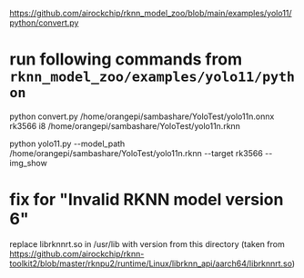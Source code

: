 https://github.com/airockchip/rknn_model_zoo/blob/main/examples/yolo11/python/convert.py

# run following commands from `rknn_model_zoo/examples/yolo11/python`

python convert.py /home/orangepi/sambashare/YoloTest/yolo11n.onnx rk3566 i8 /home/orangepi/sambashare/YoloTest/yolo11n.rknn

python yolo11.py --model_path /home/orangepi/sambashare/YoloTest/yolo11n.rknn --target rk3566 --img_show

# fix for "Invalid RKNN model version 6"
replace librknnrt.so in /usr/lib with version from this directory (taken from https://github.com/airockchip/rknn-toolkit2/blob/master/rknpu2/runtime/Linux/librknn_api/aarch64/librknnrt.so)

